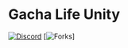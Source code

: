 # Gacha Life Unity

[![Discord](https://img.shields.io/discord/970635565672308787?label=discord)](https://discord.gg/TtvZRQRX8n) [![Forks](https://img.shields.io/github/forks/GachaMations/Gacha-life-unity?style=social)]

